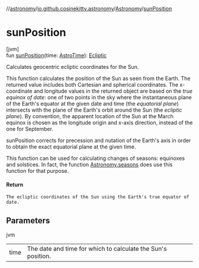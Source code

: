 //[astronomy](../../../index.md)/[io.github.cosinekitty.astronomy](../index.md)/[Astronomy](index.md)/[sunPosition](sun-position.md)

# sunPosition

[jvm]\
fun [sunPosition](sun-position.md)(time: [AstroTime](../-astro-time/index.md)): [Ecliptic](../-ecliptic/index.md)

Calculates geocentric ecliptic coordinates for the Sun.

This function calculates the position of the Sun as seen from the Earth. The returned value includes both Cartesian and spherical coordinates. The x-coordinate and longitude values in the returned object are based on the *true equinox of date*: one of two points in the sky where the instantaneous plane of the Earth's equator at the given date and time (the *equatorial plane*) intersects with the plane of the Earth's orbit around the Sun (the *ecliptic plane*). By convention, the apparent location of the Sun at the March equinox is chosen as the longitude origin and x-axis direction, instead of the one for September.

sunPosition corrects for precession and nutation of the Earth's axis in order to obtain the exact equatorial plane at the given time.

This function can be used for calculating changes of seasons: equinoxes and solstices. In fact, the function [Astronomy.seasons](seasons.md) does use this function for that purpose.

#### Return

    The ecliptic coordinates of the Sun using the Earth's true equator of date.

## Parameters

jvm

| | |
|---|---|
| time | The date and time for which to calculate the Sun's position. |
